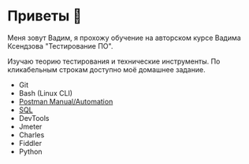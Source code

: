 # Приветы 👋

Меня зовут Вадим, я прохожу обучение на авторском курсе Вадима Ксендзова "Тестирование ПО".

Изучаю теорию тестирования и технические инструменты. По кликабельным строкам доступно моё домашнее задание.
- Git
- Bash (Linux CLI)
- [Postman Manual/Automation](https://github.com/Linkin89/Postman)
- [SQL](https://github.com/Linkin89/SQL)
- DevTools
- Jmeter
- Charles
- Fiddler
- Python
